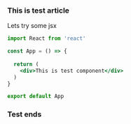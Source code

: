 <!---
    <title>Yeah</title>
    <meta
      name="description"
      content="Modification to there"
      data-rh="true"
    />
--->
### This is test article

Lets try some jsx

```jsx
import React from 'react'

const App = () => {
  
  return (
    <div>This is test component</div>
  )
}

export default App
```

### Test ends
